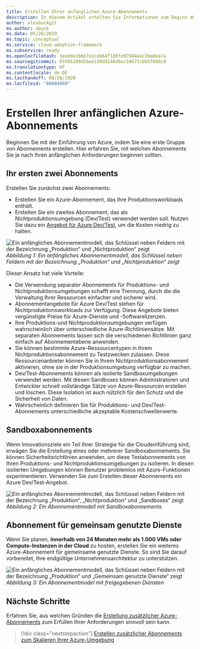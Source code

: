 ```yaml
---
title: Erstellen Ihrer anfänglichen Azure-Abonnements
description: In diesem Artikel erhalten Sie Informationen zum Beginn der Cloudeinführung durch das Erstellen Ihrer anfänglichen Abonnements.
author: alexbuckgit
ms.author: abuck
ms.date: 05/20/2019
ms.topic: conceptual
ms.service: cloud-adoption-framework
ms.subservice: ready
ms.openlocfilehash: 3eee0e1b6b7e2ceb64f180fe97984e4c39a8ea7a
ms.sourcegitcommit: 07d56209d56ee199dd148dbac59671cbb57880c0
ms.translationtype: HT
ms.contentlocale: de-DE
ms.lasthandoff: 08/26/2020
ms.locfileid: "88884860"
---
```

# <a name="create-your-initial-azure-subscriptions"></a>Erstellen Ihrer anfänglichen Azure-Abonnements

Beginnen Sie mit der Einführung von Azure, indem Sie eine erste Gruppe von Abonnements erstellen. Hier erfahren Sie, mit welchen Abonnements Sie je nach Ihren anfänglichen Anforderungen beginnen sollten.

## <a name="your-first-two-subscriptions"></a>Ihr ersten zwei Abonnements

Erstellen Sie zunächst zwei Abonnements:

- Erstellen Sie ein Azure-Abonnement, das Ihre Produktionsworkloads enthält.
- Erstellen Sie ein zweites Abonnement, das als Nichtproduktionsumgebung (Dev/Test) verwendet werden soll. Nutzen Sie dazu ein [Angebot für Azure Dev/Test](https://azure.microsoft.com/pricing/dev-test), um die Kosten niedrig zu halten.

![Ein anfängliches Abonnementmodell, das Schlüssel neben Feldern mit der Bezeichnung „Produktion“ und „Nichtproduktion“ zeigt](../../_images/ready/initial-subscription-model.png)
_Abbildung 1: Ein anfängliches Abonnementmodell, das Schlüssel neben Feldern mit der Bezeichnung „Produktion“ und „Nichtproduktion“ zeigt_

<!-- docsTest:casing Dev/Test -->

Dieser Ansatz hat viele Vorteile:

- Die Verwendung separater Abonnements für Produktions- und Nichtproduktionsumgebungen schafft eine Trennung, durch die die Verwaltung Ihrer Ressourcen einfacher und sicherer wird.
- Abonnementangebote für Azure Dev/Test stehen für Nichtproduktionsworkloads zur Verfügung. Diese Angebote bieten vergünstigte Preise für Azure-Dienste und -Softwarelizenzen.
- Ihre Produktions-und Nichtproduktionsumgebungen verfügen wahrscheinlich über unterschiedliche Azure-Richtliniensätze. Mit separaten Abonnements lassen sich die verschiedenen Richtlinien ganz einfach auf Abonnementebene anwenden.
- Sie können bestimmte Azure-Ressourcentypen in Ihrem Nichtproduktionsabonnement zu Testzwecken zulassen. Diese Ressourcenanbieter können Sie in Ihrem Nichtproduktionsabonnement aktivieren, ohne sie in der Produktionsumgebung verfügbar zu machen.
- Dev/Test-Abonnements können als isolierte Sandboxumgebungen verwendet werden. Mit diesen Sandboxes können Administratoren und Entwickler schnell vollständige Sätze von Azure-Ressourcen erstellen und löschen. Diese Isolation ist auch nützlich für den Schutz und die Sicherheit von Daten.
- Wahrscheinlich definieren Sie für Produktions- und Dev/Test-Abonnements unterschiedliche akzeptable Kostenschwellenwerte.

## <a name="sandbox-subscriptions"></a>Sandboxabonnements

Wenn Innovationsziele ein Teil Ihrer Strategie für die Cloudeinführung sind, erwägen Sie die Erstellung eines oder mehrerer Sandboxabonnements. Sie können Sicherheitsrichtlinien anwenden, um diese Testabonnements von Ihren Produktions- und Nichtproduktionsumgebungen zu isolieren. In diesen isolierten Umgebungen können Benutzer problemlos mit Azure-Funktionen experimentieren. Verwenden Sie zum Erstellen dieser Abonnements ein Azure Dev/Test-Angebot.

![Ein anfängliches Abonnementmodell, das Schlüssel neben Feldern mit der Bezeichnung „Produktion“, „Nichtproduktion“ und „Sandboxes“ zeigt](../../_images/ready/initial-subscription-model-with-sandboxes.png)
_Abbildung 2: Ein Abonnementmodell mit Sandboxabonnements_

## <a name="shared-services-subscription"></a>Abonnement für gemeinsam genutzte Dienste

Wenn Sie planen, **innerhalb von 24 Monaten mehr als 1.000 VMs oder Compute-Instanzen in der Cloud** zu hosten, erstellen Sie ein weiteres Azure-Abonnement für gemeinsame genutzte Dienste. So sind Sie darauf vorbereitet, Ihre endgültige Unternehmensarchitektur zu unterstützen.

![Ein anfängliches Abonnementmodell, das Schlüssel neben Feldern mit der Bezeichnung „Produktion“ und „Gemeinsam genutzte Dienste“ zeigt](../../_images/ready/initial-subscription-model-with-shared-services.png)
_Abbildung 3: Ein Abonnementmodel mit freigegebenen Diensten_

## <a name="next-steps"></a>Nächste Schritte

Erfahren Sie, aus welchen Gründen die [Erstellung zusätzlicher Azure-Abonnements](./scale-subscriptions.md) zum Erfüllen Ihrer Anforderungen sinnvoll sein kann.

> [!div class="nextstepaction"]
> [Erstellen zusätzlicher Abonnements zum Skalieren Ihrer Azure-Umgebung](./scale-subscriptions.md)
